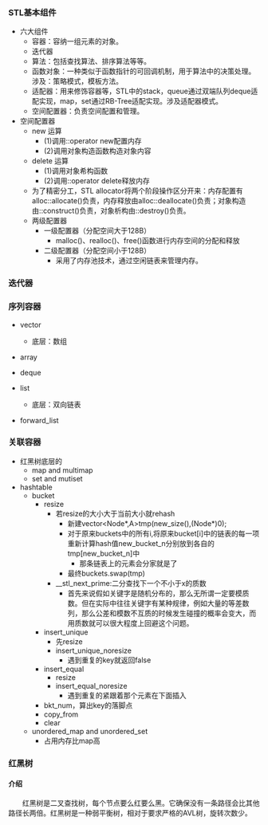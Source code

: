 
### STL基本组件
- 六大组件
    - 容器：容纳一组元素的对象。
    - 迭代器
    - 算法：包括查找算法、排序算法等等。
    - 函数对象：一种类似于函数指针的可回调机制，用于算法中的决策处理。涉及：策略模式，模板方法。
    - 适配器：用来修饰容器等，STL中的stack，queue通过双端队列deque适配实现，map，set通过RB-Tree适配实现。涉及适配器模式。
    - 空间配置器：负责空间配置和管理。
- 空间配置器
    - new 运算
        - (1)调用::operator new配置内存
        - (2)调用对象构造函数构造对象内容
    - delete 运算
        - (1)调用对象希构函数
        - (2)调用::operator delete释放内存 
    - 为了精密分工，STL allocator将两个阶段操作区分开来：内存配置有alloc::allocate()负责，内存释放由alloc::deallocate()负责；对象构造由::construct()负责，对象析构由::destroy()负责。 
    - 两级配置器
        - 一级配置器（分配空间大于128B）
            - malloc()、realloc()、free()函数进行内存空间的分配和释放
        - 二级配置器（分配空间小于128B）
            - 采用了内存池技术，通过空闲链表来管理内存。
 
 
### 迭代器

### 序列容器
- vector
    - 底层：数组
- array

- deque
- list
    - 底层：双向链表
- forward_list
 
 
 ### 关联容器
 - 红黑树底层的
    - map and multimap
    - set and mutiset
- hashtable
    - bucket
        - resize
            - 若resize的大小大于当前大小就rehash
                - 新建vector<Node*,A>tmp(new_size(),(Node*)0);
                - 对于原来buckets中的所有i,将原来bucket[i]中的链表的每一项重新计算hash值new_bucket_n分别放到各自的tmp[new_bucket_n]中
                    - 那条链表上的元素会分家就是了
                - 最终buckets.swap(tmp)
            - __stl_next_prime:二分查找下一个不小于x的质数    
                - 首先来说假如关键字是随机分布的，那么无所谓一定要模质数。但在实际中往往关键字有某种规律，例如大量的等差数列，那么公差和模数不互质的时候发生碰撞的概率会变大，而用质数就可以很大程度上回避这个问题。
        - insert_unique
            - 先resize
            - insert_unique_noresize
                - 遇到重复的key就返回false
        - insert_equal
            - resize
            - insert_equal_noresize
                - 遇到重复的紧跟着那个元素在下面插入
        - bkt_num，算出key的落脚点
        - copy_from
        - clear
    - unordered_map and unordered_set
        - 占用内存比map高
 
### 红黑树
#### 介绍
&emsp;&emsp;红黑树是二叉查找树，每个节点要么红要么黑。它确保没有一条路径会比其他路径长两倍。红黑树是一种弱平衡树，相对于要求严格的AVL树，旋转次数少。







 